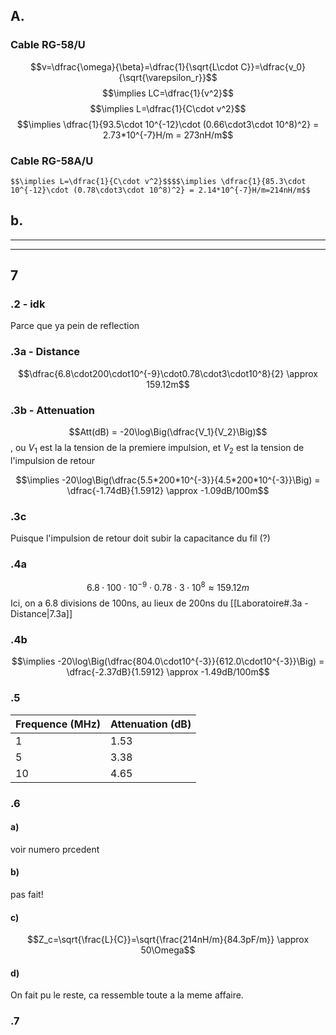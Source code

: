 ## A.
### Cable RG-58/U
$$v=\dfrac{\omega}{\beta}=\dfrac{1}{\sqrt{L\cdot C}}=\dfrac{v_0}{\sqrt{\varepsilon_r}}$$$$\implies LC=\dfrac{1}{v^2}$$$$\implies L=\dfrac{1}{C\cdot v^2}$$$$\implies \dfrac{1}{93.5\cdot 10^{-12}\cdot (0.66\cdot3\cdot 10^8)^2} = 2.73*10^{-7}H/m = 273nH/m$$

### Cable RG-58A/U
	$$\implies L=\dfrac{1}{C\cdot v^2}$$$$\implies \dfrac{1}{85.3\cdot 10^{-12}\cdot (0.78\cdot3\cdot 10^8)^2} = 2.14*10^{-7}H/m=214nH/m$$


## b.

-- --
-- --


## 7
### .2 - idk
Parce que ya pein de reflection

### .3a - Distance
$$\dfrac{6.8\cdot200\cdot10^{-9}\cdot0.78\cdot3\cdot10^8}{2} \approx 159.12m$$
### .3b - Attenuation
$$Att(dB) = -20\log\Big(\dfrac{V_1}{V_2}\Big)$$, ou $V_1$ est la la tension de la premiere impulsion, et $V_2$ est la tension de l'impulsion de retour

$$\implies -20\log\Big(\dfrac{5.5*200*10^{-3}}{4.5*200*10^{-3}}\Big) = \dfrac{-1.74dB}{1.5912} \approx -1.09dB/100m$$
### .3c
Puisque l'impulsion de retour doit subir la capacitance du fil (?) 

### .4a
$$6.8\cdot100\cdot10^{-9}\cdot0.78\cdot3\cdot10^8 \approx 159.12m$$Ici, on a 6.8 divisions de 100ns, au lieux de 200ns du [[Laboratoire#.3a - Distance|7.3a]] 

### .4b
$$\implies -20\log\Big(\dfrac{804.0\cdot10^{-3}}{612.0\cdot10^{-3}}\Big) = \dfrac{-2.37dB}{1.5912} \approx -1.49dB/100m$$
### .5

| Frequence (MHz) | Attenuation (dB) |
| --------------- | ---------------- |
| 1               | 1.53             |
| 5               | 3.38             |
| 10              | 4.65             |
### .6
#### a)
voir numero prcedent

#### b)
pas fait!

#### c)
$$Z_c=\sqrt{\frac{L}{C}}=\sqrt{\frac{214nH/m}{84.3pF/m}} \approx 50\Omega$$
#### d)
On fait pu le reste, ca ressemble toute a la meme affaire.

### .7







